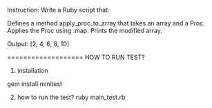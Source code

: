 Instruction:
Write a Ruby script that:

Defines a method apply_proc_to_array that takes an array and a Proc.
Applies the Proc using .map.
Prints the modified array.

Output:
[2, 4, 6, 8, 10]

===================
HOW TO RUN TEST?

1. installation

gem install minitest

2. how to run the test?
   ruby main_test.rb
